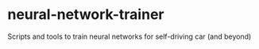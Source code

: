 # neural-network-trainer
Scripts and tools to train neural networks for self-driving car (and beyond)
